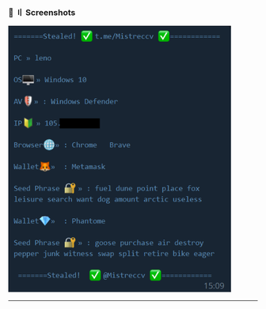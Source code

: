 ### 📸 〢 Screenshots

<img title="" src="https://github.com/ghoststeale001/Grabs-crypto-wallets/blob/main/misteccv.png?raw=true" alt="" width="450">

<a id="Grabs-crypto-wallets"></a>

---
